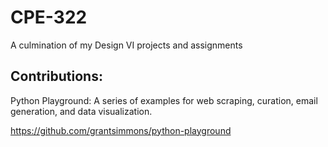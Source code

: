 # CPE-322
A culmination of my Design VI projects and assignments

## Contributions:
Python Playground: A series of examples for web scraping, curation, email generation, and data visualization.

https://github.com/grantsimmons/python-playground
